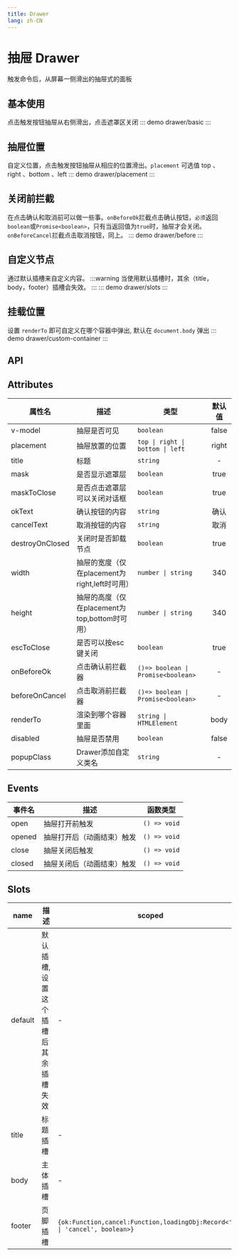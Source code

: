 ```yaml
---
title: Drawer
lang: zh-CN
---
```


# 抽屉 Drawer
触发命令后，从屏幕一侧滑出的抽屉式的面板

## 基本使用
点击触发按钮抽屉从右侧滑出，点击遮罩区关闭
::: demo 
drawer/basic
:::

## 抽屉位置
自定义位置，点击触发按钮抽屉从相应的位置滑出。`placement` 可选值 top 、right 、bottom 、left
::: demo 
drawer/placement
:::

## 关闭前拦截
在点击确认和取消前可以做一些事。`onBeforeOk`拦截点击确认按钮，`必须`返回`boolean`或`Promise<boolean>`，只有当返回值为`true`时，抽屉才会关闭。`onBeforeCancel`拦截点击取消按钮，同上。
::: demo 
drawer/before
:::

## 自定义节点
通过默认插槽来自定义内容。
:::warning
当使用默认插槽时，其余（title，body，footer）插槽会失效。
:::
::: demo 
drawer/slots
:::


## 挂载位置
设置 `renderTo` 即可自定义在哪个容器中弹出, 默认在 `document.body` 弹出
::: demo
drawer/custom-container
:::


## API
## Attributes
|属性名|描述|类型|默认值|
|---|---|---|:---:|
|v-model|抽屉是否可见|`boolean`|false|
|placement|抽屉放置的位置|`top \| right \| bottom \| left`|right|
|title|标题|`string`|-|
|mask|是否显示遮罩层|`boolean`|true|
|maskToClose|是否点击遮罩层可以关闭对话框|`boolean`|true|
|okText|确认按钮的内容|`string`|确认|
|cancelText|取消按钮的内容|`string`|取消|
|destroyOnClosed|关闭时是否卸载节点|`boolean` |true|
|width|抽屉的宽度（仅在placement为right,left时可用）|`number \| string` |340|
|height|抽屉的高度（仅在placement为top,bottom时可用）|`number \| string` |340|
|escToClose|是否可以按esc键关闭|`boolean` |true|
|onBeforeOk|点击确认前拦截器|`()=> boolean \| Promise<boolean>`|-|
|beforeOnCancel|点击取消前拦截器|`()=> boolean \| Promise<boolean>`|-|
|renderTo|渲染到哪个容器里面|`string \| HTMLElement`|body|
|disabled|抽屉是否禁用|`boolean`|false|
|popupClass|Drawer添加自定义类名|`string`|-|


## Events
|事件名|描述|函数类型|
|---|---|---|
|open|抽屉打开前触发|`() => void`|
|opened|抽屉打开后（动画结束）触发|`() => void`|
|close|抽屉关闭后触发|`() => void`|
|closed|抽屉关闭后（动画结束）触发|`() => void`|


## Slots
|name|描述|scoped|
|---|---|---|
|default|默认插槽,设置这个插槽后其余插槽失效|-|
|title|标题插槽|-|
|body|主体插槽|-|
|footer|页脚插槽|`{ok:Function,cancel:Function,loadingObj:Record<'ok' \| 'cancel', boolean>}`|



